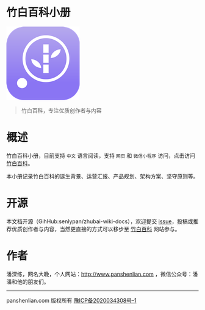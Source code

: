 # 竹白百科小册

![icon](../_media/logo192.png)

> 竹白百科，专注优质创作者与内容

# 概述

竹白百科小册，目前支持 `中文` 语言阅读，支持 `网页` 和 `微信小程序` 访问，点击访问 [竹白百科](http://www.zhubai.wiki)。

本小册记录竹白百科的诞生背景、运营汇报、产品规划、架构方案、坚守原则等。 

# 开源

本文档开源（GihHub:senlypan/zhubai-wiki-docs），欢迎提交 [issue](https://github.com/senlypan/zhubai-wiki-docs/issues)，投稿或推荐优质创作者与内容，当然更直接的方式可以移步至 [竹白百科](http://www.zhubai.wiki) 网站参与。

# 作者

潘深练，网名大晚，个人网站：http://www.panshenlian.com ，微信公众号：潘潘和他的朋友们。

***

panshenlian.com 版权所有  [豫ICP备2020034308号-1](https://beian.miit.gov.cn/)